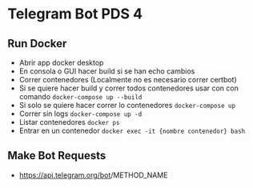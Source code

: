 # Telegram Bot PDS 4

## Run Docker
 - Abrir app docker desktop
 - En consola o GUI hacer build si se han echo cambios
 - Correr contenedores (Localmente no es necesario correr certbot)
 - Si se quiere hacer build y correr todos contenedores usar con con comando `docker-compose up --build`
 - Si solo se quiere hacer correr lo contenedores `docker-compose up`
 - Correr sin logs `docker-compose up -d`
 - Listar contenedores `docker ps`
 - Entrar en un contenedor `docker exec -it {nombre contenedor} bash`

## Make Bot Requests
 - https://api.telegram.org/bot<token>/METHOD_NAME